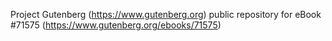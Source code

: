Project Gutenberg (https://www.gutenberg.org) public repository
for eBook #71575 (https://www.gutenberg.org/ebooks/71575)
